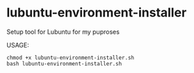 # lubuntu-environment-installer
Setup tool for Lubuntu for my puproses

USAGE:
```commandLine
chmod +x lubuntu-environment-installer.sh
bash lubuntu-environment-installer.sh
```
